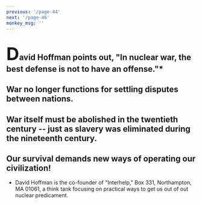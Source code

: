 ```yaml
---
previous: '/page-44'
next: '/page-46'
monkey_msg: ''
---
```


## <span style="font-size:47px;">D</span>avid Hoffman points out, "In nuclear war, the best defense is not to have an offense."*
## War no longer functions for settling disputes between nations.
## War itself must be abolished in the twentieth century -- just as slavery was eliminated during the nineteenth century.
## Our survival demands new ways of operating our civilization!
* David Hoffman is the co-founder of "Interhelp," Box 331, Northampton, MA 01061, a think tank focusing on practical ways to get us out of out nuclear predicament.
